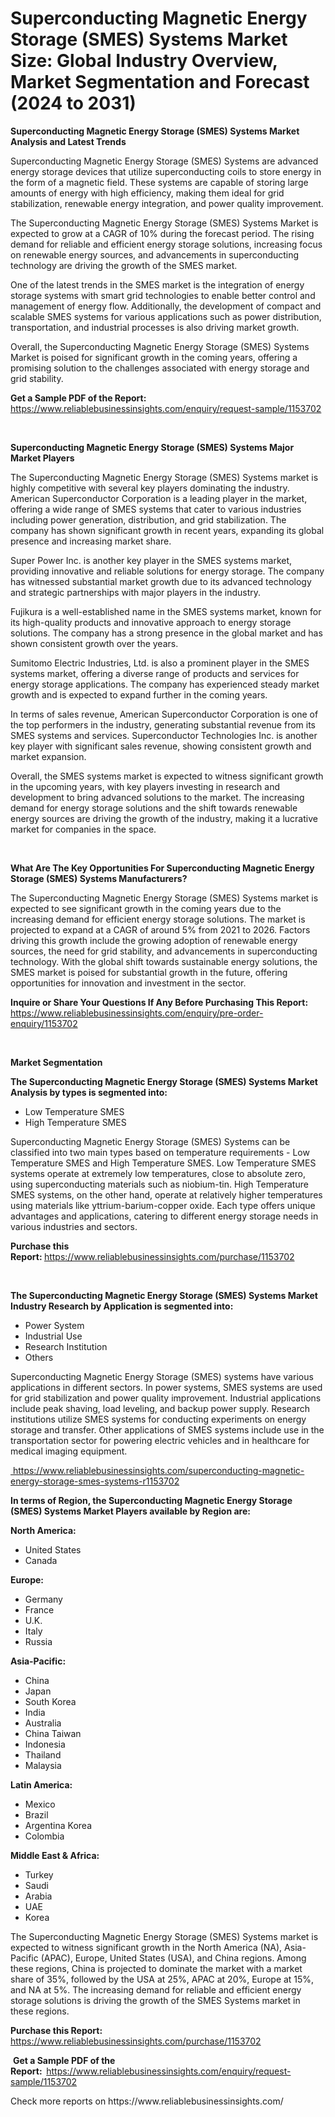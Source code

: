 <p><h1>Superconducting Magnetic Energy Storage (SMES) Systems Market Size: Global Industry Overview, Market Segmentation and Forecast (2024 to 2031)</h1></p><p><strong>Superconducting Magnetic Energy Storage (SMES) Systems Market Analysis and Latest Trends</strong></p>
<p><p>Superconducting Magnetic Energy Storage (SMES) Systems are advanced energy storage devices that utilize superconducting coils to store energy in the form of a magnetic field. These systems are capable of storing large amounts of energy with high efficiency, making them ideal for grid stabilization, renewable energy integration, and power quality improvement.</p><p>The Superconducting Magnetic Energy Storage (SMES) Systems Market is expected to grow at a CAGR of 10% during the forecast period. The rising demand for reliable and efficient energy storage solutions, increasing focus on renewable energy sources, and advancements in superconducting technology are driving the growth of the SMES market.</p><p>One of the latest trends in the SMES market is the integration of energy storage systems with smart grid technologies to enable better control and management of energy flow. Additionally, the development of compact and scalable SMES systems for various applications such as power distribution, transportation, and industrial processes is also driving market growth.</p><p>Overall, the Superconducting Magnetic Energy Storage (SMES) Systems Market is poised for significant growth in the coming years, offering a promising solution to the challenges associated with energy storage and grid stability.</p></p>
<p><strong>Get a Sample PDF of the Report:&nbsp;</strong> <a href="https://www.reliablebusinessinsights.com/enquiry/request-sample/1153702">https://www.reliablebusinessinsights.com/enquiry/request-sample/1153702</a></p>
<p>&nbsp;</p>
<p><strong>Superconducting Magnetic Energy Storage (SMES) Systems Major Market Players</strong></p>
<p><p>The Superconducting Magnetic Energy Storage (SMES) Systems market is highly competitive with several key players dominating the industry. American Superconductor Corporation is a leading player in the market, offering a wide range of SMES systems that cater to various industries including power generation, distribution, and grid stabilization. The company has shown significant growth in recent years, expanding its global presence and increasing market share.</p><p>Super Power Inc. is another key player in the SMES systems market, providing innovative and reliable solutions for energy storage. The company has witnessed substantial market growth due to its advanced technology and strategic partnerships with major players in the industry.</p><p>Fujikura is a well-established name in the SMES systems market, known for its high-quality products and innovative approach to energy storage solutions. The company has a strong presence in the global market and has shown consistent growth over the years.</p><p>Sumitomo Electric Industries, Ltd. is also a prominent player in the SMES systems market, offering a diverse range of products and services for energy storage applications. The company has experienced steady market growth and is expected to expand further in the coming years.</p><p>In terms of sales revenue, American Superconductor Corporation is one of the top performers in the industry, generating substantial revenue from its SMES systems and services. Superconductor Technologies Inc. is another key player with significant sales revenue, showing consistent growth and market expansion.</p><p>Overall, the SMES systems market is expected to witness significant growth in the upcoming years, with key players investing in research and development to bring advanced solutions to the market. The increasing demand for energy storage solutions and the shift towards renewable energy sources are driving the growth of the industry, making it a lucrative market for companies in the space.</p></p>
<p>&nbsp;</p>
<p><strong>What Are The Key Opportunities For Superconducting Magnetic Energy Storage (SMES) Systems Manufacturers?</strong></p>
<p><p>The Superconducting Magnetic Energy Storage (SMES) Systems market is expected to see significant growth in the coming years due to the increasing demand for efficient energy storage solutions. The market is projected to expand at a CAGR of around 5% from 2021 to 2026. Factors driving this growth include the growing adoption of renewable energy sources, the need for grid stability, and advancements in superconducting technology. With the global shift towards sustainable energy solutions, the SMES market is poised for substantial growth in the future, offering opportunities for innovation and investment in the sector.</p></p>
<p><strong>Inquire or Share Your Questions If Any Before Purchasing This Report:</strong> <a href="https://www.reliablebusinessinsights.com/enquiry/pre-order-enquiry/1153702">https://www.reliablebusinessinsights.com/enquiry/pre-order-enquiry/1153702</a></p>
<p>&nbsp;</p>
<p><strong>Market Segmentation</strong></p>
<p><strong>The Superconducting Magnetic Energy Storage (SMES) Systems Market Analysis by types is segmented into:</strong></p>
<p><ul><li>Low Temperature SMES</li><li>High Temperature SMES</li></ul></p>
<p><p>Superconducting Magnetic Energy Storage (SMES) Systems can be classified into two main types based on temperature requirements - Low Temperature SMES and High Temperature SMES. Low Temperature SMES systems operate at extremely low temperatures, close to absolute zero, using superconducting materials such as niobium-tin. High Temperature SMES systems, on the other hand, operate at relatively higher temperatures using materials like yttrium-barium-copper oxide. Each type offers unique advantages and applications, catering to different energy storage needs in various industries and sectors.</p></p>
<p><strong>Purchase this Report:&nbsp;</strong><a href="https://www.reliablebusinessinsights.com/purchase/1153702">https://www.reliablebusinessinsights.com/purchase/1153702</a></p>
<p>&nbsp;</p>
<p><strong>The Superconducting Magnetic Energy Storage (SMES) Systems Market Industry Research by Application is segmented into:</strong></p>
<p><ul><li>Power System</li><li>Industrial Use</li><li>Research Institution</li><li>Others</li></ul></p>
<p><p>Superconducting Magnetic Energy Storage (SMES) systems have various applications in different sectors. In power systems, SMES systems are used for grid stabilization and power quality improvement. Industrial applications include peak shaving, load leveling, and backup power supply. Research institutions utilize SMES systems for conducting experiments on energy storage and transfer. Other applications of SMES systems include use in the transportation sector for powering electric vehicles and in healthcare for medical imaging equipment.</p></p>
<p><a href="https://www.reliablebusinessinsights.com/superconducting-magnetic-energy-storage-smes-systems-r1153702">&nbsp;https://www.reliablebusinessinsights.com/superconducting-magnetic-energy-storage-smes-systems-r1153702</a></p>
<p><strong>In terms of Region, the Superconducting Magnetic Energy Storage (SMES) Systems Market Players available by Region are:</strong></p>
<p>
    <p> <strong> North America: </strong>
        <ul>
            <li>United States</li>
            <li>Canada</li>
        </ul>
        </p> 
    <p> <strong> Europe: </strong>
        <ul>
            <li>Germany</li>
            <li>France</li>
            <li>U.K.</li>
            <li>Italy</li>
            <li>Russia</li>
        </ul>
        </p> 
    <p> <strong> Asia-Pacific: </strong>
        <ul>
            <li>China</li>
            <li>Japan</li>
            <li>South Korea</li>
            <li>India</li>
            <li>Australia</li>
            <li>China Taiwan</li>
            <li>Indonesia</li>
            <li>Thailand</li>
            <li>Malaysia</li>
        </ul>
        </p> 
    <p> <strong> Latin America: </strong>
        <ul>
            <li>Mexico</li>
            <li>Brazil</li>
            <li>Argentina Korea</li>
            <li>Colombia</li>
        </ul>
        </p> 
    <p> <strong> Middle East & Africa: </strong>
        <ul>
            <li>Turkey</li>
            <li>Saudi</li>
            <li>Arabia</li>
            <li>UAE</li>
            <li>Korea</li>
        </ul>
    </p>
    </p>
<p><p>The Superconducting Magnetic Energy Storage (SMES) Systems market is expected to witness significant growth in the North America (NA), Asia-Pacific (APAC), Europe, United States (USA), and China regions. Among these regions, China is projected to dominate the market with a market share of 35%, followed by the USA at 25%, APAC at 20%, Europe at 15%, and NA at 5%. The increasing demand for reliable and efficient energy storage solutions is driving the growth of the SMES Systems market in these regions.</p></p>
<p><strong>Purchase this Report: </strong><a href="https://www.reliablebusinessinsights.com/purchase/1153702">https://www.reliablebusinessinsights.com/purchase/1153702</a></p>
<p>&nbsp;<strong>Get a Sample PDF of the Report:&nbsp;&nbsp;</strong><a href="https://www.reliablebusinessinsights.com/enquiry/request-sample/1153702">https://www.reliablebusinessinsights.com/enquiry/request-sample/1153702</a></p>
<p><strong></strong></p>
<p>Check more reports on https://www.reliablebusinessinsights.com/</p>